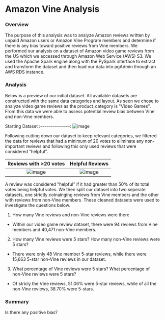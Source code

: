 # Amazon Vine Analysis

### Overview 

The purpose of this analysis was to analyze Amazon reviews written by unpaid Amazon users or Amazon Vine Program members and determine if there is any bias toward positive reviews from Vine members. We performed our analysis on a dataset of Amazon video game reviews from the US which we accessed through Amazon Web Service (AWS) S3. We used the Apache Spark engine along with the PySpark interface to extract and transform the dataset and then load our data into pgAdmin through an AWS RDS instance. 

### Analysis

Below is a preview of our initial dataset. All available datasets are constructed with the same data categories and layout. As seen we chose to analyze video game reviews as the product_category is "Video Games". From this data we were able to assess potential review bias between Vine and non-Vine members.

Starting Dataset
:---------------:
![image](https://user-images.githubusercontent.com/108199140/196826289-79af5410-4c42-47d1-ac83-779d0e61c034.png)

Following cutting down our dataset to keep relevant categories, we filtered the data for reviews that had a minimum of 20 votes to eliminate any non-important reviews and following this only used reviews that were considered "helpful". 

Reviews with >20 votes      |     Helpful Reviews
:--------------------------:|:-----------------------------:
![image](https://user-images.githubusercontent.com/108199140/196827167-5f346a72-dc2f-4511-9b49-30f898688989.png) | ![image](https://user-images.githubusercontent.com/108199140/196827323-426edcbb-0c09-4865-aeef-c4e752776ca9.png)

A review was considered "helpful" if it had greater than 50% of its total votes being helpful votes. We then split our dataset into two seperate datasets, one strictly cotnainging reviews from Vine members and the other with reviews from non-Vine members. These cleaned datasets were used to investigate the questions below.


1. How many Vine reviews and non-Vine reviews were there

* Within our video game review dataset, there were 94 reviews from Vine members and 40,471 non-Vine members.

2. How many Vine reviews were 5 stars? How many non-Vine reviews were 5 stars?

* There were only 48 Vine member 5-star reviews, while there were 15,663 5-star non-Vine reviews in our dataset. 

3. What percentage of Vine reviews were 5 stars? What percentage of non-Vine reviews were 5 stars?

* Of stricly the Vine reviews, 51.06% were 5-star reviews, while of all the non-Vine reviews, 38.70% were 5-stars. 

### Summary

Is there any positive bias?
